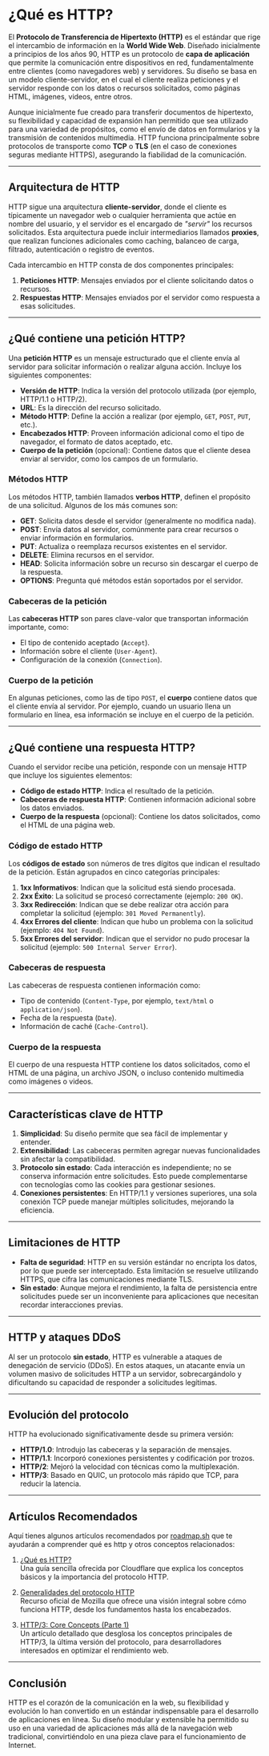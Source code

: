 # ¿Qué es HTTP?

El **Protocolo de Transferencia de Hipertexto (HTTP)** es el estándar que rige el intercambio de información en la **World Wide Web**. Diseñado inicialmente a principios de los años 90, HTTP es un protocolo de **capa de aplicación** que permite la comunicación entre dispositivos en red, fundamentalmente entre clientes (como navegadores web) y servidores. Su diseño se basa en un modelo cliente-servidor, en el cual el cliente realiza peticiones y el servidor responde con los datos o recursos solicitados, como páginas HTML, imágenes, videos, entre otros.

Aunque inicialmente fue creado para transferir documentos de hipertexto, su flexibilidad y capacidad de expansión han permitido que sea utilizado para una variedad de propósitos, como el envío de datos en formularios y la transmisión de contenidos multimedia. HTTP funciona principalmente sobre protocolos de transporte como **TCP** o **TLS** (en el caso de conexiones seguras mediante HTTPS), asegurando la fiabilidad de la comunicación.

---

## Arquitectura de HTTP

HTTP sigue una arquitectura **cliente-servidor**, donde el cliente es típicamente un navegador web o cualquier herramienta que actúe en nombre del usuario, y el servidor es el encargado de *"servir"* los recursos solicitados. Esta arquitectura puede incluir intermediarios llamados **proxies**, que realizan funciones adicionales como caching, balanceo de carga, filtrado, autenticación o registro de eventos.

Cada intercambio en HTTP consta de dos componentes principales:  
1. **Peticiones HTTP**: Mensajes enviados por el cliente solicitando datos o recursos.
2. **Respuestas HTTP**: Mensajes enviados por el servidor como respuesta a esas solicitudes.

---

## ¿Qué contiene una petición HTTP?

Una **petición HTTP** es un mensaje estructurado que el cliente envía al servidor para solicitar información o realizar alguna acción. Incluye los siguientes componentes:  

- **Versión de HTTP**: Indica la versión del protocolo utilizada (por ejemplo, HTTP/1.1 o HTTP/2).  
- **URL**: Es la dirección del recurso solicitado.  
- **Método HTTP**: Define la acción a realizar (por ejemplo, `GET`, `POST`, `PUT`, etc.).  
- **Encabezados HTTP**: Proveen información adicional como el tipo de navegador, el formato de datos aceptado, etc.  
- **Cuerpo de la petición** (opcional): Contiene datos que el cliente desea enviar al servidor, como los campos de un formulario.  

### Métodos HTTP  

Los métodos HTTP, también llamados **verbos HTTP**, definen el propósito de una solicitud. Algunos de los más comunes son:  
- **GET**: Solicita datos desde el servidor (generalmente no modifica nada).  
- **POST**: Envía datos al servidor, comúnmente para crear recursos o enviar información en formularios.  
- **PUT**: Actualiza o reemplaza recursos existentes en el servidor.  
- **DELETE**: Elimina recursos en el servidor.  
- **HEAD**: Solicita información sobre un recurso sin descargar el cuerpo de la respuesta.  
- **OPTIONS**: Pregunta qué métodos están soportados por el servidor.  

### Cabeceras de la petición  

Las **cabeceras HTTP** son pares clave-valor que transportan información importante, como:  
- El tipo de contenido aceptado (`Accept`).  
- Información sobre el cliente (`User-Agent`).  
- Configuración de la conexión (`Connection`).  

### Cuerpo de la petición  

En algunas peticiones, como las de tipo `POST`, el **cuerpo** contiene datos que el cliente envía al servidor. Por ejemplo, cuando un usuario llena un formulario en línea, esa información se incluye en el cuerpo de la petición.  

---

## ¿Qué contiene una respuesta HTTP?  

Cuando el servidor recibe una petición, responde con un mensaje HTTP que incluye los siguientes elementos:  

- **Código de estado HTTP**: Indica el resultado de la petición.  
- **Cabeceras de respuesta HTTP**: Contienen información adicional sobre los datos enviados.  
- **Cuerpo de la respuesta** (opcional): Contiene los datos solicitados, como el HTML de una página web.  

### Código de estado HTTP  

Los **códigos de estado** son números de tres dígitos que indican el resultado de la petición. Están agrupados en cinco categorías principales:  
1. **1xx Informativos**: Indican que la solicitud está siendo procesada.  
2. **2xx Éxito**: La solicitud se procesó correctamente (ejemplo: `200 OK`).  
3. **3xx Redirección**: Indican que se debe realizar otra acción para completar la solicitud (ejemplo: `301 Moved Permanently`).  
4. **4xx Errores del cliente**: Indican que hubo un problema con la solicitud (ejemplo: `404 Not Found`).  
5. **5xx Errores del servidor**: Indican que el servidor no pudo procesar la solicitud (ejemplo: `500 Internal Server Error`).  

### Cabeceras de respuesta  

Las cabeceras de respuesta contienen información como:  
- Tipo de contenido (`Content-Type`, por ejemplo, `text/html` o `application/json`).  
- Fecha de la respuesta (`Date`).  
- Información de caché (`Cache-Control`).  

### Cuerpo de la respuesta  

El cuerpo de una respuesta HTTP contiene los datos solicitados, como el HTML de una página, un archivo JSON, o incluso contenido multimedia como imágenes o videos.  

---

## Características clave de HTTP  

1. **Simplicidad**: Su diseño permite que sea fácil de implementar y entender.  
2. **Extensibilidad**: Las cabeceras permiten agregar nuevas funcionalidades sin afectar la compatibilidad.  
3. **Protocolo sin estado**: Cada interacción es independiente; no se conserva información entre solicitudes. Esto puede complementarse con tecnologías como las cookies para gestionar sesiones.  
4. **Conexiones persistentes**: En HTTP/1.1 y versiones superiores, una sola conexión TCP puede manejar múltiples solicitudes, mejorando la eficiencia.  

---

## Limitaciones de HTTP  

- **Falta de seguridad**: HTTP en su versión estándar no encripta los datos, por lo que puede ser interceptado. Esta limitación se resuelve utilizando HTTPS, que cifra las comunicaciones mediante TLS.  
- **Sin estado**: Aunque mejora el rendimiento, la falta de persistencia entre solicitudes puede ser un inconveniente para aplicaciones que necesitan recordar interacciones previas.  

---

## HTTP y ataques DDoS  

Al ser un protocolo **sin estado**, HTTP es vulnerable a ataques de denegación de servicio (DDoS). En estos ataques, un atacante envía un volumen masivo de solicitudes HTTP a un servidor, sobrecargándolo y dificultando su capacidad de responder a solicitudes legítimas.  

---

## Evolución del protocolo  

HTTP ha evolucionado significativamente desde su primera versión:  
- **HTTP/1.0**: Introdujo las cabeceras y la separación de mensajes.  
- **HTTP/1.1**: Incorporó conexiones persistentes y codificación por trozos.  
- **HTTP/2**: Mejoró la velocidad con técnicas como la multiplexación.  
- **HTTP/3**: Basado en QUIC, un protocolo más rápido que TCP, para reducir la latencia.  

---

## Artículos Recomendados
Aquí tienes algunos artículos recomendados por [roadmap.sh](https://roadmap.sh/backend) que te ayudarán a comprender qué es http y otros conceptos relacionados:

1. [¿Qué es HTTP?](https://www.cloudflare.com/es-la/learning/ddos/glossary/hypertext-transfer-protocol-http/)  
   Una guía sencilla ofrecida por Cloudflare que explica los conceptos básicos y la importancia del protocolo HTTP.

2. [Generalidades del protocolo HTTP](https://developer.mozilla.org/es/docs/Web/HTTP/Overview)  
   Recurso oficial de Mozilla que ofrece una visión integral sobre cómo funciona HTTP, desde los fundamentos hasta los encabezados.

3. [HTTP/3: Core Concepts (Parte 1)](https://www.smashingmagazine.com/2021/08/http3-core-concepts-part1/#top)  
   Un artículo detallado que desglosa los conceptos principales de HTTP/3, la última versión del protocolo, para desarrolladores interesados en optimizar el rendimiento web.

---

## Conclusión
HTTP es el corazón de la comunicación en la web, su flexibilidad y evolución lo han convertido en un estándar indispensable para el desarrollo de aplicaciones en línea. Su diseño modular y extensible ha permitido su uso en una variedad de aplicaciones más allá de la navegación web tradicional, convirtiéndolo en una pieza clave para el funcionamiento de Internet.